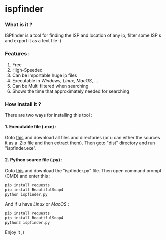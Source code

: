 # ispfinder
### What is it ? 
ISPfinder is a tool for finding the ISP and location of any ip, filter some ISP s and export it as a text file :)

### Features :
1. Free
2. High-Speeded
3. Can be importable huge ip files
4. Executable in *Windows, Linux, MacOS*, ...
5. Can be Multi filtered when searching
6. Shows the time that approximately needed for searching

### How install it ?

There are two ways for installing this tool :

#### 1. Executable file (.exe) :
Goto [this](https://github.com/realamin/ispfinder/exe_dist) and download all files and directories (or u can either the sources it as a .Zip file and then extract them).
Then goto "dist" directory and run "ispfinder.exe".

#### 2. Python source file (.py) :
Goto [this](https://github.com/realamin/ispfinder/py_dist) and download the "ispfinder.py" file.
Then open command prompt (CMD) and enter this :
```bash
pip install requests
pip install BeautifulSoap4
python ispfinder.py
```
And if u have *Linux* or *MacOS* :
```bash
pip install requests
pip install BeautifulSoap4
python3 ispfinder.py
```
Enjoy it ;)

